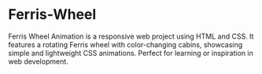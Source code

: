 # Ferris-Wheel
Ferris Wheel Animation is a responsive web project using HTML and CSS. It features a rotating Ferris wheel with color-changing cabins, showcasing simple and lightweight CSS animations. Perfect for learning or inspiration in web development.
